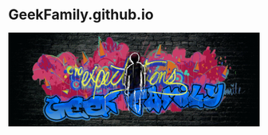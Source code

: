 # GeekFamily.github.io

![image](https://github.com/GeekFamily/GeekFamily.github.io/blob/master/images/head4.png)